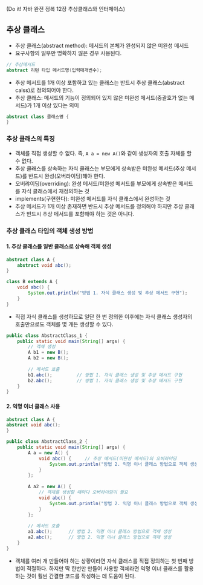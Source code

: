 (Do it! 자바 완전 정복 12장 추상클래스와 인터페이스)
## 추상 클래스
- 추상 클래스(abstract method): 메서드의 본체가 완성되지 않은 미완성 메서드
- 요구사항의 일부만 명확하지 않은 경우 사용된다.
```java
// 추상메서드
abstract 리턴 타입 메서드명(입력매개변수);
```
- 추상 메서드를 1개 이상 포함하고 있는 클래스는 반드시 추상 클래스(abstract calss)로 정의되어야 한다.
- 추상 클래스: 메서드의 기능이 정의되어 있지 않은 미완성 메서드(중괄호가 없는 메서드)가 1개 이상 있다는 의미
```java
abstract class 클래스명 { 
}
```

### 추상 클래스의 특징
- 객체를 직접 생성할 수 없다. 즉, ```A a = new A()```와 같이 생성자의 호출 자체를 할 수 없다.
- 추상 클래스를 상속하는 자식 클래스는 부모에게 상속받은 미완성 메서드(추상 메서드)를 반드시 완성(오버라이딩)해야 한다.
- 오버랴이딩(overriding): 완성 메서드/미완성 메서드를 부모에게 상속받은 메서드를 자식 클래스에서 재정의하는 것
- implements(구현한다): 미완성 메서드를 자식 클래스에서 완성하는 것
- 추상 메서드가 1개 이상 존재하면 반드시 추상 메서드를 정의해야 하지만 추상 클래스가 반드시 추상 메서드를 포함해야 하는 것은 아니다.

### 추상 클래스 타입의 객체 생성 방법
#### 1. 추상 클래스를 일반 클래스로 상속해 객체 생성
```java
abstract class A {
    abstract void abc();
}
```
```java
class B extends A {
    void abc() {
        System.out.println("방법 1. 자식 클래스 생성 및 추상 메서드 구현");
    }
}
```
- 직접 자식 클래스를 생성하므로 일단 한 번 정의한 이후에는 자식 클래스 생성자의 호출만으로도 객체를 몇 개든 생성할 수 있다.
```java
public class AbstractClass_1 {
    public static void main(String[] args) {
        // 객체 생성
        A b1 = new B();
        A b2 = new B();
        
        // 메서드 호출
        b1.abc();         // 방법 1. 자식 클래스 생성 및 추상 메서드 구현
        b2.abc();         // 방법 1. 자식 클래스 생성 및 추상 메서드 구현
    }
}
```

#### 2. 익명 이너 클래스 사용
```java
abstract class A {
abstract void abc();
}
```
```java
public class AbstractClass_2 {
    public static void main(String[] args) {
        A a = new A() {
            void abc() {     // 추상 메서드(미완성 메서드)의 오버라이딩
                System.out.println("방법 2. 익명 이너 클래스 방법으로 객체 생성");
            }
        };
        
        A a2 = new A() {
            // 객체를 생성할 때마다 오버라이딩이 필요
            void abc() {
                System.out.println("방법 2. 익명 이너 클래스 방법으로 객체 생성");
            }
        };
        
        // 메서드 호출
        a1.abc();      // 방법 2. 익명 이너 클래스 방법으로 객체 생성
        a2.abc();      // 방법 2. 익명 이너 클래스 방법으로 객체 생성
    }
}

```

- 객체를 여러 개 만들어야 하는 상황이라면 자식 클래스를 직접 정의하는 첫 번째 방법이 적절하다. 하지만 딱 한번만 만들어 사용할 객체라면 익명 이너 클래스를 활용하는 것이 훨씬 간결한 코드를 작성하는 데 도움이 된다.
